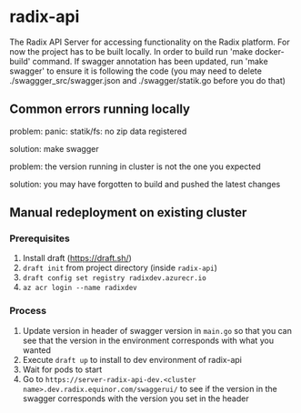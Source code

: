 # radix-api

The Radix API Server for accessing functionality on the Radix platform. For now the project has to be built locally. In order to build run 'make docker-build' command. If swagger annotation has been updated, run 'make swagger' to ensure it is following the code (you may need to delete ./swaggger_src/swagger.json and ./swagger/statik.go before you do that) 

## Common errors running locally

problem: panic: statik/fs: no zip data registered

solution: make swagger

problem: the version running in cluster is not the one you  expected

solution: you may have forgotten to build and pushed the latest changes

## Manual redeployment on existing cluster

### Prerequisites
1. Install draft (https://draft.sh/)
2. `draft init` from project directory (inside `radix-api`)
3. `draft config set registry radixdev.azurecr.io`
4. `az acr login --name radixdev`

### Process 
1. Update version in header of swagger version in `main.go` so that you can see that the version in the environment corresponds with what you wanted
3. Execute `draft up` to install to dev environment of radix-api
4. Wait for pods to start
5. Go to `https://server-radix-api-dev.<cluster name>.dev.radix.equinor.com/swaggerui/` to see if the version in the swagger corresponds with the version you set in the header
